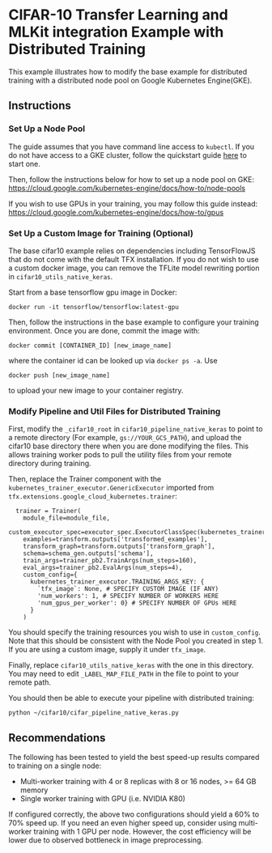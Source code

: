 # CIFAR-10 Transfer Learning and MLKit integration Example with Distributed Training

This example illustrates how to modify the base example for distributed training with a distributed node pool on Google Kubernetes Engine(GKE).

## Instructions

### Set Up a Node Pool
The guide assumes that you have command line access to `kubectl`.
If you do not have access to a GKE cluster, follow the quickstart guide [here](https://cloud.google.com/kubernetes-engine/docs/quickstart) to start one.

Then, follow the instructions below for how to set up a node pool on GKE:
https://cloud.google.com/kubernetes-engine/docs/how-to/node-pools

If you wish to use GPUs in your training, you may follow this guide instead:
https://cloud.google.com/kubernetes-engine/docs/how-to/gpus

### Set Up a Custom Image for Training (Optional)
The base cifar10 example relies on dependencies including TensorFlowJS that do not come with the default TFX installation. 
If you do not wish to use a custom docker image, you can remove the TFLite model rewriting portion in `cifar10_utils_native_keras`.

Start from a base tensorflow gpu image in Docker:

```
docker run -it tensorflow/tensorflow:latest-gpu
```

Then, follow the instructions in the base example to configure your training environment. Once you are done, commit the image with:

```
docker commit [CONTAINER_ID] [new_image_name]
```

where the container id can be looked up via `docker ps -a`. Use

```
docker push [new_image_name]
```

to upload your new image to your container registry.

### Modify Pipeline and Util Files for Distributed Training

First, modify the `_cifar10_root` in `cifar10_pipeline_native_keras` to point to a remote directory (For example, `gs://YOUR_GCS_PATH`),
and upload the cifar10 base directory there when you are done modifying the files. This allows training worker pods to pull the utility files
from your remote directory during training.

Then, replace the Trainer component with the `kubernetes_trainer_executor.GenericExecutor` imported from `tfx.extensions.google_cloud_kubernetes.trainer`:

```
  trainer = Trainer(
    module_file=module_file,
    custom_executor_spec=executor_spec.ExecutorClassSpec(kubernetes_trainer_executor.GenericExecutor),
    examples=transform.outputs['transformed_examples'],
    transform_graph=transform.outputs['transform_graph'],
    schema=schema_gen.outputs['schema'],
    train_args=trainer_pb2.TrainArgs(num_steps=160),
    eval_args=trainer_pb2.EvalArgs(num_steps=4),
    custom_config={
      kubernetes_trainer_executor.TRAINING_ARGS_KEY: {
        `tfx_image`: None, # SPECIFY CUSTOM IMAGE (IF ANY)
        'num_workers': 1, # SPECIFY NUMBER OF WORKERS HERE
        'num_gpus_per_worker': 0} # SPECIFY NUMBER OF GPUs HERE
      }
    )
```

You should specify the training resources you wish to use in `custom_config`. Note that this should be consistent with the Node Pool you created in step 1.
If you are using a custom image, supply it under `tfx_image`.

Finally, replace `cifar10_utils_native_keras` with the one in this directory. You may need to edit `_LABEL_MAP_FILE_PATH` in the file to point to your remote path.

You should then be able to execute your pipeline with distributed training:
```
python ~/cifar10/cifar_pipeline_native_keras.py
```

## Recommendations

The following has been tested to yield the best speed-up results compared to training on a single node:

- Multi-worker training with 4 or 8 replicas with 8 or 16 nodes, >= 64 GB memory
- Single worker training with GPU (i.e. NVIDIA K80)

If configured correctly, the above two configurations should yield a 60% to 70% speed up. If you need an even higher speed up,
consider using multi-worker training with 1 GPU per node. However, the cost efficiency will be lower due to observed 
bottleneck in image preprocessing.